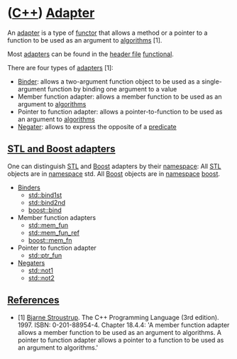 # ([C++](Cpp.md)) [Adapter](CppAdapter.md)

An [adapter](CppAdapter.md) is a type of [functor](CppFunctor.md) that
allows a method or a pointer to a function to be used as an argument to
[algorithms](CppAlgorithm.md) \[1\].

Most [adapters](CppAdapter.md) can be found in the [header
file](CppHeaderFile.md) [functional](CppFunctionalH.md).

There are four types of [adapters](CppAdapter.md) \[1\]:

-   [Binder](CppBinder.md): allows a two-argument function object to be
    used as a single-argument function by binding one argument to a
    value
-   Member function adapter: allows a member function to be used as an
    argument to [algorithms](CppAlgorithm.md)
-   Pointer to function adapter: allows a pointer-to-function to be used
    as an argument to [algorithms](CppAlgorithm.md)
-   [Negater](CppNegater.md): allows to express the opposite of a
    [predicate](CppPredicate.md)

## [STL and Boost adapters](CppAdapter.md)

One can distinguish [STL](CppStl.md) and [Boost](CppBoost.md) adapters
by their [namespace](CppNamespace.md): All [STL](CppStl.md) objects
are in [namespace](CppNamespace.md) std. All [Boost](CppBoost.md)
objects are in [namespace](CppNamespace.md) [boost](CppBoost.md).

-   [Binders](CppBinder.md)
    -   [std::bind1st](CppStdBind1st.md)
    -   [std::bind2nd](CppStdBind2nd.md)
    -   [boost::bind](CppStdBind.md)
-   Member function adapters
    -   [std::mem\_fun](CppStdMem_fun.md)
    -   [std::mem\_fun\_ref](CppStdMem_fun_ref.md)
    -   [boost::mem\_fn](CppStdMem_fn.md)
-   Pointer to function adapter
    -   [std::ptr\_fun](CppStdPtr_fun.md)
-   [Negaters](CppNegater.md)
    -   [std::not1](CppStdNot1.md)
    -   [std::not2](CppStdNot2.md)

## [References](CppReferences.md)

 * [1] [Bjarne Stroustrup](CppBjarneStroustrup.md). The C++ Programming
    Language (3rd edition). 1997. ISBN: 0-201-88954-4. Chapter 18.4.4:
    'A member function adapter allows a member function to be used as an
    argument to algorithms. A pointer to function adapter allows a
    pointer to a function to be used as an argument to algorithms.'
